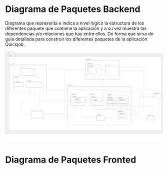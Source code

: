 # Diagrama de Paquetes Backend

Diagrama que representa e indica a nivel logico la estructura de los diferentes paquete que contiene la aplicación y a su vez muestra las dependencias y/o relaciones que hay entre ellos. De forma que sirva de guia detallada para construir los diferentes paquetes de la aplicación Quickjob.

![Diagrama-de-Paquetes-Backend](https://github.com/F3liP3L/Software2-QuickJob-Documentacion/blob/main/assets/vista-desarrollo/Diagrama-de-Paquetes.png)

# Diagrama de Paquetes Fronted




